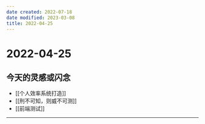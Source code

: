 ```yaml
---
date created: 2022-07-18
date modified: 2023-03-08
title: 2022-04-25
---
```


# 2022-04-25

## 今天的灵感或闪念

- [[个人效率系统打造]]
- [[刑不可知，则威不可测]]
- [[前端测试]]
---
